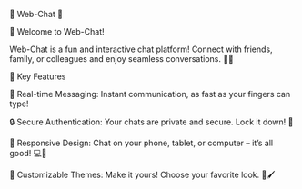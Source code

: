 🌟 Web-Chat 🌟

👋 Welcome to Web-Chat!

Web-Chat is a fun and interactive chat platform! Connect with friends, family, or colleagues and enjoy seamless conversations. 💬✨

🚀 Key Features

🔴 Real-time Messaging: Instant communication, as fast as your fingers can type!

🔒 Secure Authentication: Your chats are private and secure. Lock it down! 🔐

📱 Responsive Design: Chat on your phone, tablet, or computer – it’s all good! 💻📲

🎨 Customizable Themes: Make it yours! Choose your favorite look. 🎨🖌️
